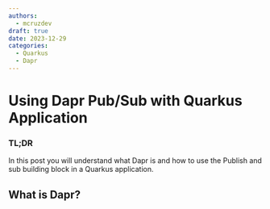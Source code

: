 ```yaml
---
authors:
  - mcruzdev
draft: true 
date: 2023-12-29
categories:
  - Quarkus
  - Dapr
---
```


# Using Dapr Pub/Sub with Quarkus Application

### TL;DR

In this post you will understand what Dapr is and how to use the Publish and sub building block in a Quarkus application.

## What is Dapr?



